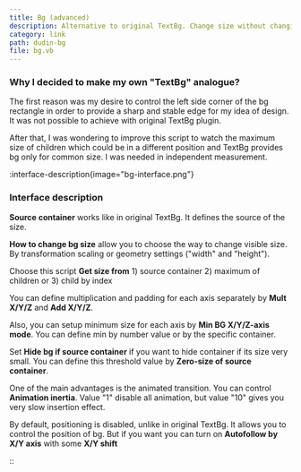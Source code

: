 ```yaml
---
title: Bg (advanced)
description: Alternative to original TextBg. Change size without changing position. Works with childs.
category: link
path: dudin-bg
file: bg.vb
---
```


### Why I decided to make my own "TextBg" analogue?

The first reason was my desire to control the left side corner of the bg rectangle in order to provide a sharp and stable edge for my idea of design. It was not possible to achieve with original TextBg plugin.

After that, I was wondering to improve this script to watch the maximum size of children which could be in a different position and TextBg provides bg only for common size. I was needed in independent measurement.

:interface-description{image="bg-interface.png"}

### Interface description

**Source container** works like in original TextBg. It defines the source of the size.

**How to change bg size** allow you to choose the way to change visible size. By transformation scaling or geometry settings ("width" and "height").

Choose this script **Get size from** 1) source container 2) maximum of children or 3) child by index

You can define multiplication and padding for each axis separately by **Mult X/Y/Z** and **Add X/Y/Z**.

Also, you can setup minimum size for each axis by **Min BG X/Y/Z-axis mode**. You can define min by number value or by the specific container.

Set **Hide bg if source container** if you want to hide container if its size very small. You can define this threshold value by **Zero-size of source container**.

One of the main advantages is the animated transition. You can control **Animation inertia**. Value "1" disable all animation, but value "10" gives you very slow insertion effect.

By default, positioning is disabled, unlike in original TextBg. It allows you to control the position of bg. But if you want you can turn on **Autofollow by X/Y axis** with some **X/Y shift**

::
